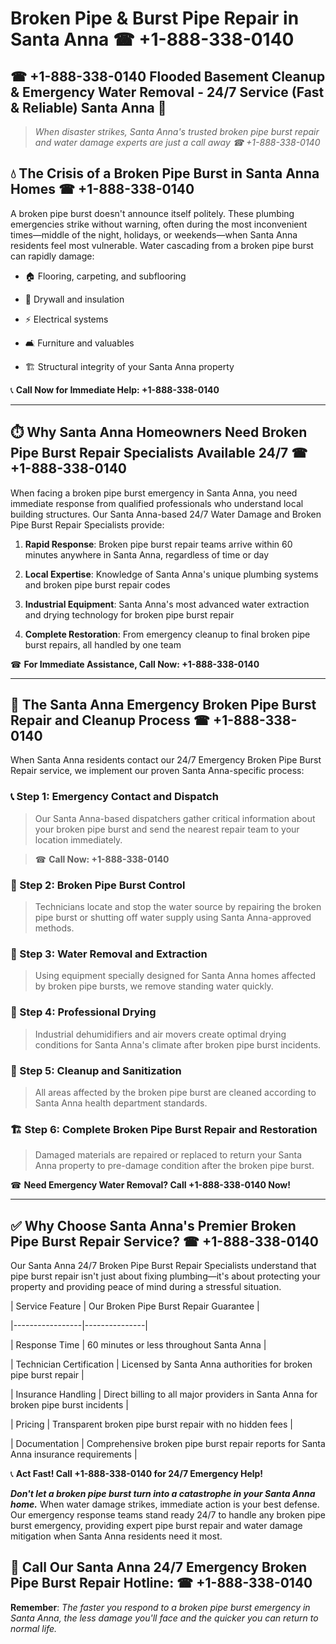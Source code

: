 # Broken Pipe & Burst Pipe Repair in Santa Anna ☎ +1-888-338-0140  
## ☎ +1-888-338-0140 Flooded Basement Cleanup & Emergency Water Removal - 24/7 Service (Fast & Reliable) Santa Anna 🚨  

> *When disaster strikes, Santa Anna's trusted broken pipe burst repair and water damage experts are just a call away ☎ +1-888-338-0140*  

## 💧 The Crisis of a Broken Pipe Burst in Santa Anna Homes ☎ +1-888-338-0140  

A broken pipe burst doesn't announce itself politely. These plumbing emergencies strike without warning, often during the most inconvenient times—middle of the night, holidays, or weekends—when Santa Anna residents feel most vulnerable. Water cascading from a broken pipe burst can rapidly damage:  

* 🏠 Flooring, carpeting, and subflooring  
* 🧱 Drywall and insulation  
* ⚡ Electrical systems  
* 🛋️ Furniture and valuables  
* 🏗️ Structural integrity of your Santa Anna property  

📞 **Call Now for Immediate Help: +1-888-338-0140**  

---  

## ⏱️ Why Santa Anna Homeowners Need Broken Pipe Burst Repair Specialists Available 24/7 ☎ +1-888-338-0140  

When facing a broken pipe burst emergency in Santa Anna, you need immediate response from qualified professionals who understand local building structures. Our Santa Anna-based 24/7 Water Damage and Broken Pipe Burst Repair Specialists provide:  

1. **Rapid Response**: Broken pipe burst repair teams arrive within 60 minutes anywhere in Santa Anna, regardless of time or day  
2. **Local Expertise**: Knowledge of Santa Anna's unique plumbing systems and broken pipe burst repair codes  
3. **Industrial Equipment**: Santa Anna's most advanced water extraction and drying technology for broken pipe burst repair  
4. **Complete Restoration**: From emergency cleanup to final broken pipe burst repairs, all handled by one team  

☎ **For Immediate Assistance, Call Now: +1-888-338-0140**  

---  

## 🔧 The Santa Anna Emergency Broken Pipe Burst Repair and Cleanup Process ☎ +1-888-338-0140  

When Santa Anna residents contact our 24/7 Emergency Broken Pipe Burst Repair service, we implement our proven Santa Anna-specific process:  

### 📞 Step 1: Emergency Contact and Dispatch  
> Our Santa Anna-based dispatchers gather critical information about your broken pipe burst and send the nearest repair team to your location immediately.  
> ☎ **Call Now: +1-888-338-0140**  

### 🚿 Step 2: Broken Pipe Burst Control  
> Technicians locate and stop the water source by repairing the broken pipe burst or shutting off water supply using Santa Anna-approved methods.  

### 🌊 Step 3: Water Removal and Extraction  
> Using equipment specially designed for Santa Anna homes affected by broken pipe bursts, we remove standing water quickly.  

### 💨 Step 4: Professional Drying  
> Industrial dehumidifiers and air movers create optimal drying conditions for Santa Anna's climate after broken pipe burst incidents.  

### 🧼 Step 5: Cleanup and Sanitization  
> All areas affected by the broken pipe burst are cleaned according to Santa Anna health department standards.  

### 🏗️ Step 6: Complete Broken Pipe Burst Repair and Restoration  
> Damaged materials are repaired or replaced to return your Santa Anna property to pre-damage condition after the broken pipe burst.  

☎ **Need Emergency Water Removal? Call +1-888-338-0140 Now!**  

---  

## ✅ Why Choose Santa Anna's Premier Broken Pipe Burst Repair Service? ☎ +1-888-338-0140  

Our Santa Anna 24/7 Broken Pipe Burst Repair Specialists understand that pipe burst repair isn't just about fixing plumbing—it's about protecting your property and providing peace of mind during a stressful situation.  

| Service Feature | Our Broken Pipe Burst Repair Guarantee |  
|-----------------|---------------|  
| Response Time | 60 minutes or less throughout Santa Anna |  
| Technician Certification | Licensed by Santa Anna authorities for broken pipe burst repair |  
| Insurance Handling | Direct billing to all major providers in Santa Anna for broken pipe burst incidents |  
| Pricing | Transparent broken pipe burst repair with no hidden fees |  
| Documentation | Comprehensive broken pipe burst repair reports for Santa Anna insurance requirements |  

📞 **Act Fast! Call +1-888-338-0140 for 24/7 Emergency Help!**  

***Don't let a broken pipe burst turn into a catastrophe in your Santa Anna home.*** When water damage strikes, immediate action is your best defense. Our emergency response teams stand ready 24/7 to handle any broken pipe burst emergency, providing expert pipe burst repair and water damage mitigation when Santa Anna residents need it most.  

## 📱 Call Our Santa Anna 24/7 Emergency Broken Pipe Burst Repair Hotline: ☎ +1-888-338-0140  

**Remember**: *The faster you respond to a broken pipe burst emergency in Santa Anna, the less damage you'll face and the quicker you can return to normal life.*